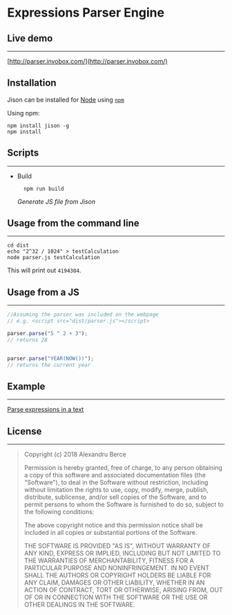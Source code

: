 # Expressions Parser Engine

## Live demo
-----------------------
[http://parser.invobox.com/](http://parser.invobox.com/)

Installation
-----------------------
Jison can be installed for [Node](http://nodejs.org) using [`npm`](http://github.com/isaacs/npm/)

Using npm:

    npm install jison -g
    npm install

## Scripts
-----------------------

* Build

        npm run build
    _Generate JS file from Jison_ 

## Usage from the command line
-----------------------
    cd dist
    echo "2^32 / 1024" > testCalculation
    node parser.js testCalculation

This will print out `4194304`.

## Usage from a JS
------------------------

```javascript
//Assuming the parser was included on the webpage
// e.g. <script src="dist/parser.js"></script>

parser.parse("5 ^ 2 + 3");
// returns 28


parser.parse("YEAR(NOW())");
// returns the current year
```

## Example
-----------------------
[Parse expressions in a text](/web/index.html)

## License
-----------------------

> Copyright (c) 2018 Alexandru Berce
> 
>  Permission is hereby granted, free of
> charge, to any person  obtaining a
> copy of this software and associated
> documentation  files (the "Software"),
> to deal in the Software without 
> restriction, including without
> limitation the rights to use,  copy,
> modify, merge, publish, distribute,
> sublicense, and/or sell  copies of the
> Software, and to permit persons to
> whom the  Software is furnished to do
> so, subject to the following 
> conditions:
> 
>  The above copyright notice and this
> permission notice shall be  included
> in all copies or substantial portions
> of the Software.
> 
>  THE SOFTWARE IS PROVIDED "AS IS",
> WITHOUT WARRANTY OF ANY KIND,  EXPRESS
> OR IMPLIED, INCLUDING BUT NOT LIMITED
> TO THE WARRANTIES  OF MERCHANTABILITY,
> FITNESS FOR A PARTICULAR PURPOSE AND 
> NONINFRINGEMENT. IN NO EVENT SHALL THE
> AUTHORS OR COPYRIGHT  HOLDERS BE
> LIABLE FOR ANY CLAIM, DAMAGES OR OTHER
> LIABILITY,  WHETHER IN AN ACTION OF
> CONTRACT, TORT OR OTHERWISE, ARISING 
> FROM, OUT OF OR IN CONNECTION WITH THE
> SOFTWARE OR THE USE OR  OTHER DEALINGS
> IN THE SOFTWARE.
